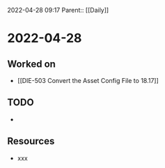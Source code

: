 2022-04-28 09:17
Parent:: [[Daily]]

# 2022-04-28

## Worked on

- [[DIE-503 Convert the Asset Config File to 18.17]]

## TODO

- 

## Resources

- xxx
